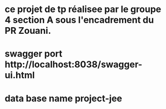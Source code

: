 # ce projet de tp réalisee par le groupe 4 section A sous l'encadrement du PR Zouani.
# swagger port http://localhost:8038/swagger-ui.html
# data base name project-jee
